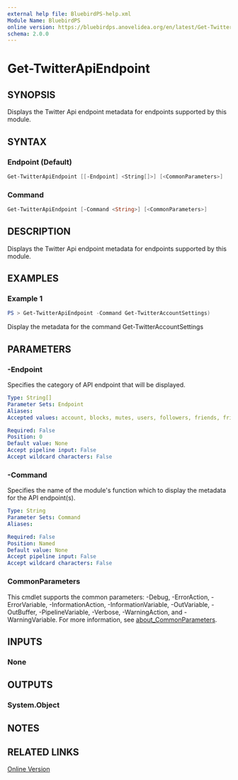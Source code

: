 ```yaml
---
external help file: BluebirdPS-help.xml
Module Name: BluebirdPS
online version: https://bluebirdps.anovelidea.org/en/latest/Get-TwitterApiEndpoint
schema: 2.0.0
---
```


# Get-TwitterApiEndpoint

## SYNOPSIS

Displays the Twitter Api endpoint metadata for endpoints supported by this module.

## SYNTAX

### Endpoint (Default)

```powershell
Get-TwitterApiEndpoint [[-Endpoint] <String[]>] [<CommonParameters>]
```

### Command

```powershell
Get-TwitterApiEndpoint [-Command <String>] [<CommonParameters>]
```

## DESCRIPTION

Displays the Twitter Api endpoint metadata for endpoints supported by this module.

## EXAMPLES

### Example 1

```powershell
PS > Get-TwitterApiEndpoint -Command Get-TwitterAccountSettings)
```

Display the metadata for the command Get-TwitterAccountSettings

## PARAMETERS

### -Endpoint

Specifies the category of API endpoint that will be displayed.

```yaml
Type: String[]
Parameter Sets: Endpoint
Aliases:
Accepted values: account, blocks, mutes, users, followers, friends, friendships, lists, help

Required: False
Position: 0
Default value: None
Accept pipeline input: False
Accept wildcard characters: False
```

### -Command

Specifies the name of the module's function which to display the metadata for the API endpoint(s).

```yaml
Type: String
Parameter Sets: Command
Aliases:

Required: False
Position: Named
Default value: None
Accept pipeline input: False
Accept wildcard characters: False
```

### CommonParameters

This cmdlet supports the common parameters: -Debug, -ErrorAction, -ErrorVariable, -InformationAction, -InformationVariable, -OutVariable, -OutBuffer, -PipelineVariable, -Verbose, -WarningAction, and -WarningVariable. For more information, see [about_CommonParameters](http://go.microsoft.com/fwlink/?LinkID=113216).

## INPUTS

### None

## OUTPUTS

### System.Object

## NOTES

## RELATED LINKS

[Online Version](https://bluebirdps.anovelidea.org/en/latest/Get-TwitterApiEndpoint)
